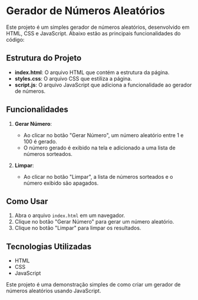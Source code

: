 # Gerador de Números Aleatórios

Este projeto é um simples gerador de números aleatórios, desenvolvido em HTML, CSS e JavaScript. Abaixo estão as principais funcionalidades do código:

## Estrutura do Projeto

- **index.html**: O arquivo HTML que contém a estrutura da página.
- **styles.css**: O arquivo CSS que estiliza a página.
- **script.js**: O arquivo JavaScript que adiciona a funcionalidade ao gerador de números.

## Funcionalidades

1. **Gerar Número**: 
   - Ao clicar no botão "Gerar Número", um número aleatório entre 1 e 100 é gerado.
   - O número gerado é exibido na tela e adicionado a uma lista de números sorteados.

2. **Limpar**: 
   - Ao clicar no botão "Limpar", a lista de números sorteados e o número exibido são apagados.

## Como Usar

1. Abra o arquivo `index.html` em um navegador.
2. Clique no botão "Gerar Número" para gerar um número aleatório.
3. Clique no botão "Limpar" para limpar os resultados.

## Tecnologias Utilizadas

- HTML
- CSS
- JavaScript

Este projeto é uma demonstração simples de como criar um gerador de números aleatórios usando JavaScript.
